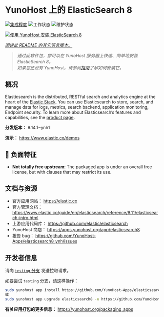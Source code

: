 <!--
注意：此 README 由 <https://github.com/YunoHost/apps/tree/master/tools/readme_generator> 自动生成
请勿手动编辑。
-->

# YunoHost 上的 ElasticSearch 8

[![集成程度](https://dash.yunohost.org/integration/elasticsearch8.svg)](https://dash.yunohost.org/appci/app/elasticsearch8) ![工作状态](https://ci-apps.yunohost.org/ci/badges/elasticsearch8.status.svg) ![维护状态](https://ci-apps.yunohost.org/ci/badges/elasticsearch8.maintain.svg)

[![使用 YunoHost 安装 ElasticSearch 8](https://install-app.yunohost.org/install-with-yunohost.svg)](https://install-app.yunohost.org/?app=elasticsearch8)

*[阅读此 README 的其它语言版本。](./ALL_README.md)*

> *通过此软件包，您可以在 YunoHost 服务器上快速、简单地安装 ElasticSearch 8。*  
> *如果您还没有 YunoHost，请参阅[指南](https://yunohost.org/install)了解如何安装它。*

## 概况

Elasticsearch is the distributed, RESTful search and analytics engine at the heart of the [Elastic Stack](https://www.elastic.co/products). You can use Elasticsearch to store, search, and manage data for logs, metrics, search backend, application monitoring, Endpoint security.
To learn more about Elasticsearch’s features and capabilities, see the [product page](https://www.elastic.co/products/elasticsearch).


**分发版本：** 8.14.1~ynh1

**演示：** <https://www.elastic.co/demos>
## :red_circle: 负面特征

- **Not totally free upstream**: The packaged app is under an overall free license, but with clauses that may restrict its use.

## 文档与资源

- 官方应用网站： <https://elastic.co>
- 官方管理文档： <https://www.elastic.co/guide/en/elasticsearch/reference/8.11/elasticsearch-intro.html>
- 上游应用代码库： <https://github.com/elastic/elasticsearch>
- YunoHost 商店： <https://apps.yunohost.org/app/elasticsearch8>
- 报告 bug： <https://github.com/YunoHost-Apps/elasticsearch8_ynh/issues>

## 开发者信息

请向 [`testing` 分支](https://github.com/YunoHost-Apps/elasticsearch8_ynh/tree/testing) 发送拉取请求。

如要尝试 `testing` 分支，请这样操作：

```bash
sudo yunohost app install https://github.com/YunoHost-Apps/elasticsearch8_ynh/tree/testing --debug
或
sudo yunohost app upgrade elasticsearch8 -u https://github.com/YunoHost-Apps/elasticsearch8_ynh/tree/testing --debug
```

**有关应用打包的更多信息：** <https://yunohost.org/packaging_apps>

